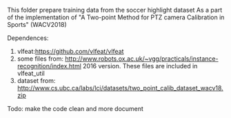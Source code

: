 
This folder prepare training data from the soccer highlight dataset
As a part of the implementation of "A Two-point Method for PTZ camera Calibration in Sports" (WACV2018)


Dependences:
1. vlfeat:https://github.com/vlfeat/vlfeat
2. some files from: http://www.robots.ox.ac.uk/~vgg/practicals/instance-recognition/index.html
   2016 version. These files are included in vlfeat_util
3. dataset from: http://www.cs.ubc.ca/labs/lci/datasets/two_point_calib_dataset_wacv18.zip



Todo: make the code clean and more document